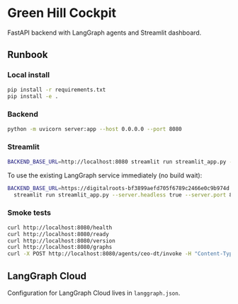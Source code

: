 # Green Hill Cockpit

FastAPI backend with LangGraph agents and Streamlit dashboard.

## Runbook

### Local install
```bash
pip install -r requirements.txt
pip install -e .
```

### Backend
```bash
python -m uvicorn server:app --host 0.0.0.0 --port 8080
```

### Streamlit
```bash
BACKEND_BASE_URL=http://localhost:8080 streamlit run streamlit_app.py --server.port 8501
```

To use the existing LangGraph service immediately (no build wait):
```bash
BACKEND_BASE_URL=https://digitalroots-bf3899aefd705f6789c2466e0c9b974d.us.langgraph.app \
  streamlit run streamlit_app.py --server.headless true --server.port 8501
```

### Smoke tests
```bash
curl http://localhost:8080/health
curl http://localhost:8080/ready
curl http://localhost:8080/version
curl http://localhost:8080/graphs
curl -X POST http://localhost:8080/agents/ceo-dt/invoke -H "Content-Type: application/json" -d '{"input":{"query":"Ping"}}'
```

## LangGraph Cloud

Configuration for LangGraph Cloud lives in `langgraph.json`.
